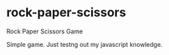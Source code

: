 # rock-paper-scissors
Rock Paper Scissors Game

Simple game. Just testng out my javascript knowledge.
